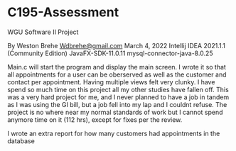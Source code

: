 # C195-Assessment
WGU Software II Project

By Weston Brehe
Wdbrehe@gmail.com
March 4, 2022
Intellij IDEA 2021.1.1 (Community Edition) JavaFX-SDK-11.0.11
mysql-connector-java-8.0.25

Main.c will start the program and display the main screen.  I wrote it so that all appointments for a user can be oberserved as well as the customer and contact per appointment.  Having multiple views felt very clunky.  I have spend so much time on this project all my other studies have fallen off.  This was a very hard project for me, and I never planned to have a job in tandem as I was using the GI bill, but a job fell into my lap and I couldnt refuse.  The project is no where near my normal standards of work but I cannot spend anymore time on it (112 hrs), except for fixes per the review.  

I wrote an extra report for how many customers had appointments in the database

